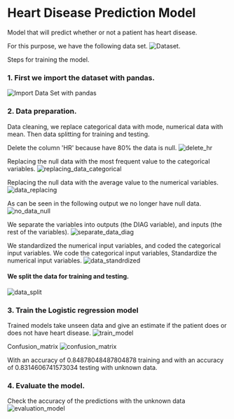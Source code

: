 # Heart Disease Prediction Model
Model that will predict whether or not a patient has heart disease.

For this purpose, we have the following data set.
![Dataset](./images/dataset.jpg).

Steps for training the model.
### 1. First we import the dataset with pandas.
![Import Data Set with pandas](./images/import_dataset.jpg)
### 2.  Data preparation.
Data cleaning, we replace categorical data with mode, numerical data with mean. Then data splitting for training and testing.

Delete the column 'HR' because have 80% the data is null.
![delete_hr](./images/delete_hr_80_porcent_null.jpg)

Replacing the null data with the most frequent value to the categorical variables.
![replacing_data_categorical](./images/reemplace_data_category.jpg)

Replacing the null data with the average value to the numerical variables.
![data_replacing](./images/remplacing_data_mean.jpg)

As can be seen in the following output we no longer have null data.
![no_data_null](./images/no_data_null.jpg)

We separate the variables into outputs (the DIAG variable), and inputs (the rest of the variables).
![separate_data_diag](./images/data_uotput_DIAG.jpg)

We standardized the numerical input variables, and coded the categorical input variables. We code the categorical input variables, Standardize the numerical input variables.
![data_standrdized](./images/no_data_null.jpg)

#### We split the data for training and testing.
![data_split](./images/split_data_train_test.jpg)

### 3. Train the Logistic regression model
Trained models take unseen data and give an estimate if the patient does or does not have heart disease.
![train_model](./images/train_model_logistic_regression.jpg)

Confusion_matrix
![confusion_matrix](./images/confusion_matrix.jpg)

With an accuracy of 0.84878048487804878 training and with an accuracy of 0.8314606741573034 testing with unknown data.

### 4. Evaluate the model.
Check the accuracy of the predictions with the unknown data
![evaluation_model](./images/evaluation_model.jpg)
